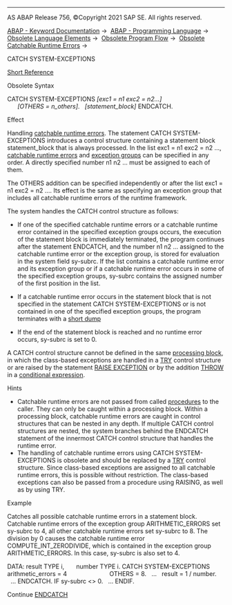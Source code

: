   

* * *

AS ABAP Release 756, ©Copyright 2021 SAP SE. All rights reserved.

[ABAP - Keyword Documentation](https://help.sap.com/doc/abapdocu_756_index_htm/7.56/en-US/abenabap.htm) →  [ABAP - Programming Language](https://help.sap.com/doc/abapdocu_756_index_htm/7.56/en-US/abenabap_reference.htm) →  [Obsolete Language Elements](https://help.sap.com/doc/abapdocu_756_index_htm/7.56/en-US/abenabap_obsolete.htm) →  [Obsolete Program Flow](https://help.sap.com/doc/abapdocu_756_index_htm/7.56/en-US/abenobsolete_program_flow.htm) →  [Obsolete Catchable Runtime Errors](https://help.sap.com/doc/abapdocu_756_index_htm/7.56/en-US/abensystem-exceptions.htm) → 

CATCH SYSTEM-EXCEPTIONS

[Short Reference](https://help.sap.com/doc/abapdocu_756_index_htm/7.56/en-US/abapcatch_system-except_shortref.htm)

Obsolete Syntax

CATCH SYSTEM-EXCEPTIONS *\[*exc1 = n1 exc2 = n2...*\]*
                        *\[*OTHERS = n\_others*\]*.
  *\[*statement\_block*\]*
ENDCATCH.

Effect

Handling [catchable runtime errors](https://help.sap.com/doc/abapdocu_756_index_htm/7.56/en-US/abencatchable_runtime_error_glosry.htm "Glossary Entry"). The statement CATCH SYSTEM-EXCEPTIONS introduces a control structure containing a statement block statement\_block that is always processed. In the list exc1 = n1 exc2 = n2 ..., [catchable runtime errors](https://help.sap.com/doc/abapdocu_756_index_htm/7.56/en-US/abencatchable_runtime_error_glosry.htm "Glossary Entry") and [exception groups](https://help.sap.com/doc/abapdocu_756_index_htm/7.56/en-US/abenexception_group_glosry.htm "Glossary Entry") can be specified in any order. A directly specified number n1 n2 ... must be assigned to each of them.

The OTHERS addition can be specified independently or after the list exc1 = n1 exc2 = n2 .... Its effect is the same as specifying an exception group that includes all catchable runtime errors of the runtime framework.

The system handles the CATCH control structure as follows:

-   If one of the specified catchable runtime errors or a catchable runtime error contained in the specified exception groups occurs, the execution of the statement block is immediately terminated, the program continues after the statement ENDCATCH, and the number n1 n2 ... assigned to the catchable runtime error or the exception group, is stored for evaluation in the system field sy-subrc. If the list contains a catchable runtime error and its exception group or if a catchable runtime error occurs in some of the specified exception groups, sy-subrc contains the assigned number of the first position in the list.

-   If a catchable runtime error occurs in the statement block that is not specified in the statement CATCH SYSTEM-EXCEPTIONS or is not contained in one of the specified exception groups, the program terminates with a [short dump](https://help.sap.com/doc/abapdocu_756_index_htm/7.56/en-US/abenshort_dump_glosry.htm "Glossary Entry")

-   If the end of the statement block is reached and no runtime error occurs, sy-subrc is set to 0.

A CATCH control structure cannot be defined in the same [processing block](https://help.sap.com/doc/abapdocu_756_index_htm/7.56/en-US/abenprocessing_block_glosry.htm "Glossary Entry"), in which the class-based exceptions are handled in a [TRY](https://help.sap.com/doc/abapdocu_756_index_htm/7.56/en-US/abaptry.htm) control structure or are raised by the statement [RAISE EXCEPTION](https://help.sap.com/doc/abapdocu_756_index_htm/7.56/en-US/abapraise_exception_class.htm) or by the addition [THROW](https://help.sap.com/doc/abapdocu_756_index_htm/7.56/en-US/abenconditional_expression_result.htm) in a [conditional expression](https://help.sap.com/doc/abapdocu_756_index_htm/7.56/en-US/abenconditional_expressions.htm).

Hints

-   Catchable runtime errors are not passed from called [procedures](https://help.sap.com/doc/abapdocu_756_index_htm/7.56/en-US/abenprocedure_glosry.htm "Glossary Entry") to the caller. They can only be caught within a processing block. Within a processing block, catchable runtime errors are caught in control structures that can be nested in any depth. If multiple CATCH control structures are nested, the system branches behind the ENDCATCH statement of the innermost CATCH control structure that handles the runtime error.
-   The handling of catchable runtime errors using CATCH SYSTEM-EXCEPTIONS is obsolete and should be replaced by a [TRY](https://help.sap.com/doc/abapdocu_756_index_htm/7.56/en-US/abaptry.htm) control structure. Since class-based exceptions are assigned to all catchable runtime errors, this is possible without restriction. The class-based exceptions can also be passed from a procedure using RAISING, as well as by using TRY.

Example

Catches all possible catchable runtime errors in a statement block. Catchable runtime errors of the exception group ARITHMETIC\_ERRORS set sy-subrc to 4, all other catchable runtime errors set sy-subrc to 8. The division by 0 causes the catchable runtime error COMPUTE\_INT\_ZERODIVIDE, which is contained in the exception group ARITHMETIC\_ERRORS. In this case, sy-subrc is also set to 4.

DATA: result TYPE i,
      number TYPE i.
CATCH SYSTEM-EXCEPTIONS arithmetic\_errors = 4
                        OTHERS = 8.
  ...
  result = 1 / number.
  ...
ENDCATCH.
IF sy-subrc <> 0.
  ...
ENDIF.

Continue
[ENDCATCH](https://help.sap.com/doc/abapdocu_756_index_htm/7.56/en-US/abapendcatch.htm)